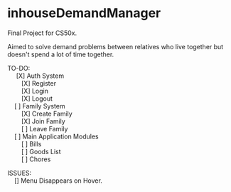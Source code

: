 # inhouseDemandManager


Final Project for CS50x.

Aimed to solve demand problems between relatives who live together but doesn't spend a lot of time together.

TO-DO:<br>
&nbsp;&nbsp;&nbsp;&nbsp;    [X] Auth System <br>
    &nbsp;&nbsp;&nbsp;&nbsp;&nbsp;&nbsp;&nbsp;&nbsp;[X] Register <br>
    &nbsp;&nbsp;&nbsp;&nbsp;&nbsp;&nbsp;&nbsp;&nbsp;[X] Login <br>
    &nbsp;&nbsp;&nbsp;&nbsp;&nbsp;&nbsp;&nbsp;&nbsp;[X] Logout <br>
&nbsp;&nbsp;&nbsp;&nbsp;[ ] Family System <br>
&nbsp;&nbsp;&nbsp;&nbsp;&nbsp;&nbsp;&nbsp;&nbsp;[X] Create Family<br>
&nbsp;&nbsp;&nbsp;&nbsp;&nbsp;&nbsp;&nbsp;&nbsp;[X] Join Family <br>
&nbsp;&nbsp;&nbsp;&nbsp;&nbsp;&nbsp;&nbsp;&nbsp;[ ] Leave Family<br>
&nbsp;&nbsp;&nbsp;&nbsp;[ ] Main Application Modules<br>
&nbsp;&nbsp;&nbsp;&nbsp;&nbsp;&nbsp;&nbsp;&nbsp;[ ] Bills<br>
&nbsp;&nbsp;&nbsp;&nbsp;&nbsp;&nbsp;&nbsp;&nbsp;[ ] Goods List<br>
&nbsp;&nbsp;&nbsp;&nbsp;&nbsp;&nbsp;&nbsp;&nbsp;[ ] Chores <br>

ISSUES:<br>
&nbsp;&nbsp;&nbsp;&nbsp;[] Menu Disappears on Hover.
